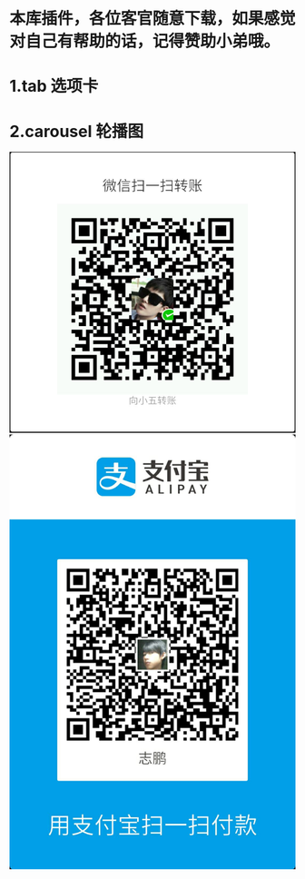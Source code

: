 # 本库插件，各位客官随意下载，如果感觉对自己有帮助的话，记得赞助小弟哦。
# 1.tab 选项卡 
# 2.carousel 轮播图
 ![image](https://github.com/kkx520/git/blob/master/sk/1.jpg)
  ![image]( https://github.com/kkx520/git/blob/master/sk/2.jpg)

